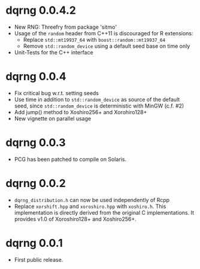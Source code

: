 # dqrng 0.0.4.2

* New RNG: Threefry from package 'sitmo'
* Usage of the `random` header from C++11 is discouraged for R extensions: 
    * Replace `std::mt19937_64` with `boost::random::mt19937_64`
    * Remove `std::random_device` using a default seed base on time only
* Unit-Tests for the C++ interface

# dqrng 0.0.4

* Fix critical bug w.r.t. setting seeds
* Use time in addition to `std::random_device` as source of the default seed, since
  `std::random_device` is deterministic with MinGW (c.f. #2)
* Add jump() method to Xoshiro256+ and Xorohiro128+
* New vignette on parallel usage

# dqrng 0.0.3

* PCG has been patched to compile on Solaris.

# dqrng 0.0.2

* `dqrng_distribution.h` can now be used independently of Rcpp
* Replace `xorshift.hpp` and `xoroshiro.hpp` with `xoshiro.h`. 
  This implementation is directly derived from the original C implementations.
  It provides v1.0 of Xoroshiro128+ and Xoshiro256+.

# dqrng 0.0.1

* First public release.
